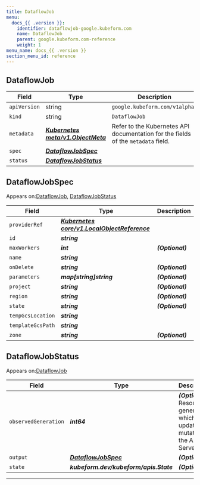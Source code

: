 ```yaml
---
title: DataflowJob
menu:
  docs_{{ .version }}:
    identifier: dataflowjob-google.kubeform.com
    name: DataflowJob
    parent: google.kubeform.com-reference
    weight: 1
menu_name: docs_{{ .version }}
section_menu_id: reference
---
```


## DataflowJob
| Field | Type | Description |
| ------ | ----- | ----------- |
| `apiVersion` | string | `google.kubeform.com/v1alpha1` |
|    `kind` | string | `DataflowJob` |
| `metadata` | ***[Kubernetes meta/v1.ObjectMeta](https://kubernetes.io/docs/reference/generated/kubernetes-api/v1.13/#objectmeta-v1-meta)***|Refer to the Kubernetes API documentation for the fields of the `metadata` field.|
| `spec` | ***[DataflowJobSpec](#DataflowJobSpec)***||
| `status` | ***[DataflowJobStatus](#DataflowJobStatus)***||
## DataflowJobSpec

Appears on:[DataflowJob](#DataflowJob), [DataflowJobStatus](#DataflowJobStatus)

| Field | Type | Description |
| ------ | ----- | ----------- |
| `providerRef` | ***[Kubernetes core/v1.LocalObjectReference](https://kubernetes.io/docs/reference/generated/kubernetes-api/v1.13/#localobjectreference-v1-core)***||
| `id` | ***string***||
| `maxWorkers` | ***int***| ***(Optional)*** |
| `name` | ***string***||
| `onDelete` | ***string***| ***(Optional)*** |
| `parameters` | ***map[string]string***| ***(Optional)*** |
| `project` | ***string***| ***(Optional)*** |
| `region` | ***string***| ***(Optional)*** |
| `state` | ***string***| ***(Optional)*** |
| `tempGcsLocation` | ***string***||
| `templateGcsPath` | ***string***||
| `zone` | ***string***| ***(Optional)*** |
## DataflowJobStatus

Appears on:[DataflowJob](#DataflowJob)

| Field | Type | Description |
| ------ | ----- | ----------- |
| `observedGeneration` | ***int64***| ***(Optional)*** Resource generation, which is updated on mutation by the API Server.|
| `output` | ***[DataflowJobSpec](#DataflowJobSpec)***| ***(Optional)*** |
| `state` | ***kubeform.dev/kubeform/apis.State***| ***(Optional)*** |
---
